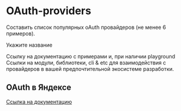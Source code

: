 # OAuth-providers

Составить список популярных oAuth провайдеров (не менее 6 примеров).

Укажите название

Ссылку на документацию с примерами и, при наличии playground
Ссылки на модули, библиотеки, cli & etc для взаимодействия с провайдеров в вашей предпочтительной экосистеме разработки.


## OAuth в Яндексе

[Ссылка на документацию](https://yandex.ru/dev/oauth/doc/dg/concepts/about-docpage/)




##

##

##

##

##
